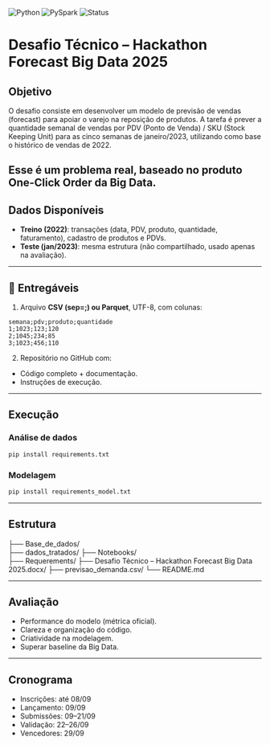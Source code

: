 ![Python](https://img.shields.io/badge/Python-3.9%2B-blue)
![PySpark](https://img.shields.io/badge/Spark-3.5-orange)
![Status](https://img.shields.io/badge/status-%20Desenvolvido-green)

#  Desafio Técnico – Hackathon Forecast Big Data 2025

## Objetivo

O desafio consiste em desenvolver um modelo de previsão de vendas (forecast) para apoiar o varejo na reposição de produtos.
A tarefa é prever a quantidade semanal de vendas por PDV (Ponto de Venda) / SKU (Stock Keeping Unit) para as cinco semanas de janeiro/2023, utilizando como base o histórico de vendas de 2022.

Esse é um problema real, baseado no produto One-Click Order da Big Data.
---

## Dados Disponíveis

- **Treino (2022)**: transações (data, PDV, produto, quantidade, faturamento), cadastro de produtos e PDVs.  
- **Teste (jan/2023)**: mesma estrutura (não compartilhado, usado apenas na avaliação).  

---

## 🧾 Entregáveis

1. Arquivo **CSV (sep=;) ou Parquet**, UTF-8, com colunas:  

```text
semana;pdv;produto;quantidade
1;1023;123;120
2;1045;234;85
3;1023;456;110
````

2. Repositório no GitHub com:
- Código completo + documentação.  
- Instruções de execução.

---

## Execução
### Análise de dados

```bash
pip install requirements.txt
```

### Modelagem

```bash
pip install requirements_model.txt
```

---
## Estrutura

├── Base_de_dados/      
├── dados_tratados/ 
├── Notebooks/   
├── Requerements/
├── Desafio Técnico – Hackathon Forecast Big Data 2025.docx/
├── previsao_demanda.csv/
└── README.md

---
## Avaliação

- Performance do modelo (métrica oficial).
- Clareza e organização do código.
- Criatividade na modelagem.
- Superar baseline da Big Data.

---

## Cronograma

- Inscrições: até 08/09
- Lançamento: 09/09
- Submissões: 09–21/09
- Validação: 22–26/09
- Vencedores: 29/09
